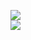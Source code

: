 [![](https://img.shields.io/badge/Made%20With-Github%20Spray-lightgrey.svg?style=for-the-badge&logo=github)](https://github.com/Annihil/github-spray#27941)  
[![](https://i.imgur.com/2DrTn0Z.gif)](https://github.com/Annihil/github-spray)